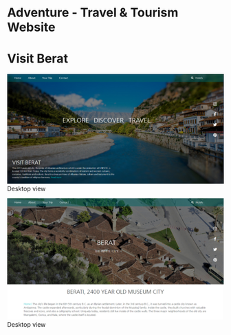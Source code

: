 # Adventure - Travel & Tourism Website
# Visit Berat

![alt-text](https://github.com/lelimema/Adventure/blob/master/img/screenshot1.jpg)
Desktop view

![alt-text](https://github.com/lelimema/Adventure/blob/master/img/screenshot2.jpg)
Desktop view
